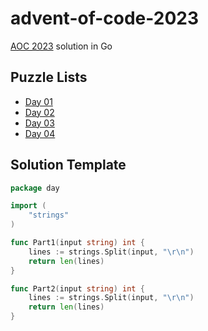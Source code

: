 # advent-of-code-2023

[AOC 2023](https://adventofcode.com/) solution in Go

## Puzzle Lists

* [Day 01](https://adventofcode.com/2023/day/1)
* [Day 02](https://adventofcode.com/2023/day/2)
* [Day 03](https://adventofcode.com/2023/day/3)
* [Day 04](https://adventofcode.com/2023/day/4)

## Solution Template

```go
package day

import (
	"strings"
)

func Part1(input string) int {
	lines := strings.Split(input, "\r\n")
	return len(lines)
}

func Part2(input string) int {
	lines := strings.Split(input, "\r\n")
	return len(lines)
}

```